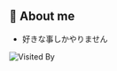 ## 🍊 About me

- 好きな事しかやりません

![Visited By](https://count.getloli.com/get/@hihumikan?theme=rule34)




